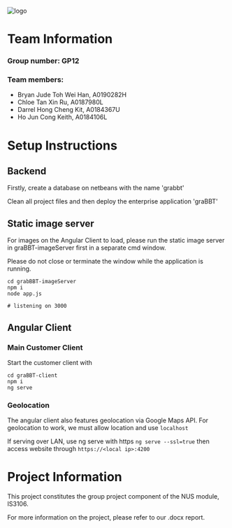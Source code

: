 ![logo](https://i.imgur.com/WtqFOwP.png)

# Team Information

### Group number: GP12 
### Team members:
- Bryan Jude Toh Wei Han, A0190282H
- Chloe Tan Xin Ru, A0187980L
- Darrel Hong Cheng Kit, A0184367U
- Ho Jun Cong Keith, A0184106L 

# Setup Instructions

## Backend

Firstly, create a database on netbeans with the name 'grabbt'

Clean all project files and then deploy the enterprise application 'graBBT'

## Static image server

For images on the Angular Client to load, please run the static image server in graBBT-imageServer first in a separate cmd window.

Please do not close or terminate the window while the application is running.

```
cd grabBBT-imageServer
npm i
node app.js

# listening on 3000
```

## Angular Client

### Main Customer Client

Start the customer client with

```
cd graBBT-client
npm i
ng serve
```

### Geolocation

The angular client also features geolocation via Google Maps API. 
For geolocation to work, we must allow location and use `localhost`

If serving over LAN, use ng serve with https
`ng serve --ssl=true`
then access website through
`https://<local ip>:4200`


# Project Information
This project constitutes the group project component of the NUS module, IS3106.

For more information on the project, please refer to our .docx report.

